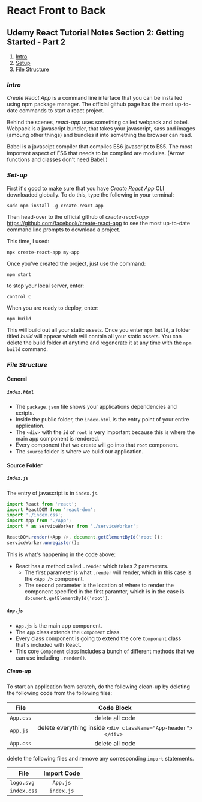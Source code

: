 # React Front to Back

## Udemy React Tutorial Notes Section 2: Getting Started - Part 2

1. [ Intro ](#intro)
2. [ Setup ](#set-up)
3. [ File Structure ](#file-stucture) 

<a data="set-up"></a>
### **_Intro_**

_Create React App_ is a command line interface that you can be installed using npm package manager. The official github page has the most up-to-date commands to start a react project.

Behind the scenes, _react-app_ uses something called webpack and babel. Webpack is a javascript bundler, that takes your javascript, sass and images (amoung other things) and bundles it into something the browser can read.

Babel is a javascipt compiler that compiles ES6 javascript to ES5. The most important aspect of ES6 that needs to be compiled are modules. (Arrow functions and classes don't need Babel.)

<a data="set-up"></a>
### **_Set-up_**

First it's good to make sure that you have _Create React App_ CLI downloaded globally. To do this, type the following in your terminal:

```
sudo npm install -g create-react-app
```

Then head-over to the official github of _create-react-app_ <https://github.com/facebook/create-react-app> to see the most up-to-date command line prompts to download a project.

This time, I used:
```
npx create-react-app my-app
```
Once you've created the project, just use the command:
```
npm start
``` 
to stop your local server, enter:
```
control C
```
When you are ready to deploy, enter:
```
npm build
```
This will build out all your static assets. Once you enter ```npm build```, a folder titled *build* will appear which will contain all your static assets. You can delete the build folder at anytime and regenerate it at any time with the ```npm build``` command. 

<a data="file-stucture"></a>
### **_File Structure_**

#### General 
##### ```index.html```

* The ```package.json``` file shows your applications dependencies and scripts.
* Inside the public folder, the ```index.html``` is the entry point of your entire application.
* The ```<div>``` with the ```id``` of ```root``` is very important because this is where the main app component is rendered.
* Every component that we create will go into that ```root``` component.
* The ```source``` folder is where we build our application. 


#### Source Folder
##### ```index.js```

The entry of javascript is in ```index.js```. 

```javascript
import React from 'react';
import ReactDOM from 'react-dom';
import './index.css';
import App from './App';
import * as serviceWorker from './serviceWorker';

ReactDOM.render(<App />, document.getElementById('root'));
serviceWorker.unregister();
```
This is what's happening in the code above:

* React has a method called ```.render``` which takes 2 parameters.
  * The first parameter is what ```.render``` will render, which in this case is the ```<App />``` component.
  * The second parameter is the location of where to render the component specified in the first paramter, which is in the case is ```document.getElementById('root')```.

##### ```App.js```

* ```App.js``` is the main app component. 
* The ```App``` class extends the ```Component``` class.
* Every class component is going to extend the core ```Component``` class that's included with React.
* This core ```Component``` class includes a bunch of different methods that we can use including ```.render()```.

##### Clean-up

To start an application from scratch, do the following clean-up by deleting the following code from the following files:

| File          | Code Block    
| ------------- |:-------------:|
| ```App.css``` | delete all code |
| ```App.js```  | delete everything inside ```<div className="App-header"></div> ```| 
| ```App.css``` | delete all code      |


delete the following files and remove any corresponding ```import``` statements.

| File            | Import Code     
| -------------   |:--------------:|
| ```logo.svg```  | ```App.js```   |
| ```index.css``` | ```index.js``` |

